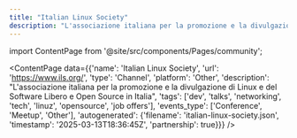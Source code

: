 ```yaml
---
title: "Italian Linux Society"
description: "L'associazione italiana per la promozione e la divulgazione di Linux e del Software Libero e Open Source in Italia"
---
```

import ContentPage from '@site/src/components/Pages/community';

<ContentPage
    data={{'name': 'Italian Linux Society', 'url': 'https://www.ils.org/', 'type': 'Channel', 'platform': 'Other', 'description': "L'associazione italiana per la promozione e la divulgazione di Linux e del Software Libero e Open Source in Italia", 'tags': ['dev', 'talks', 'networking', 'tech', 'linuz', 'opensource', 'job offers'], 'events_type': ['Conference', 'Meetup', 'Other'], 'autogenerated': {'filename': 'italian-linux-society.json', 'timestamp': '2025-03-13T18:36:45Z', 'partnership': true}}}
/>
